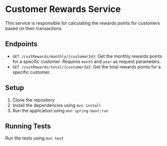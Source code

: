 # Customer Rewards Service

This service is responsible for calculating the rewards points for customers based on their transactions.

## Endpoints

- `GET /custRewards/monthly/{customerId}`: Get the monthly rewards points for a specific customer. Requires `month` and `year` as request parameters.
- `GET /custRewards/total/{customerId}`: Get the total rewards points for a specific customer.

## Setup

1. Clone the repository
2. Install the dependencies using `mvn install`
3. Run the application using `mvn spring-boot:run`

## Running Tests

Run the tests using `mvn test`

